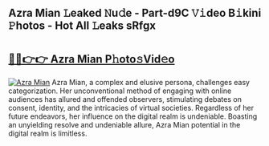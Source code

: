 ## Azra Mian 𝙻eaked 𝙽u𝚍e - Part-d9C 𝚅𝚒deo B𝚒kini 𝙿hotos - Hot All 𝙻eaks sRfgx

# <h2><a href="http://ld7h2xl.urlbe.top/?page=Azra+Mian">🔗🔗👉👉 Azra Mian P𝚑oto𝚜Vid𝚎o</a></h2>

[![Azra Mian](https://i.imgur.com/eBuTRDB.gif)](http://ld7h2xl.urlbe.top/?page=Azra+Mian)
Azra Mian, a complex and elusive persona, challenges easy categorization. Her unconventional method of engaging with online audiences has allured and offended observers, stimulating debates on consent, identity, and the intricacies of virtual societies. Regardless of her future endeavors, her influence on the digital realm is undeniable. Boasting an unyielding resolve and undeniable allure, Azra Mian potential in the digital realm is limitless.
